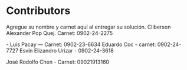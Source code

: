 # Contributors

Agregue su nombre y carnet aquí al entregar su solución.
Cliberson Alexander Pop Quej. Carnet: 0902-24-2275


\- Luis Pacay — Carnet: 0902-23-6634
Eduardo Coc - carnet: 0902-24-7727
Esvin Elizandro Urizar - 0902-24-3618


José Rodolfo Chen - Carnet: 09021913160
